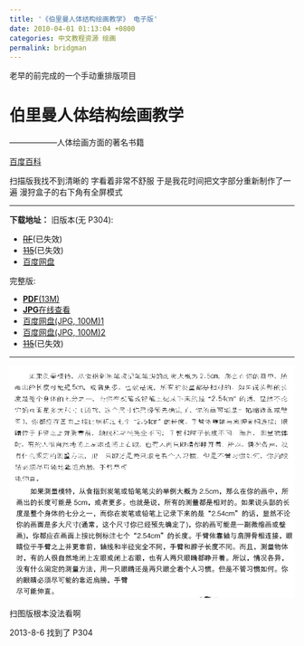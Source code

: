 ```yaml
---
title: '《伯里曼人体结构绘画教学》 电子版'
date: 2010-04-01 01:13:04 +0800
categories: 中文教程资源 绘画
permalink: bridgman
---
```


老早的前完成的一个手动重排版项目

# 伯里曼人体结构绘画教学

——————人体绘画方面的著名书籍

[百度百科](http://baike.baidu.com/view/525406.htm '介绍')

扫描版我找不到清晰的 字看着非常不舒服
于是我花时间把文字部分重新制作了一遍
漫狩盒子的右下角有全屏模式

---

**下载地址：**
旧版本(无 P304):

- [~~RF~~](http://www.rayfile.com/files/1f40e7f3-cf15-11df-9a97-0015c55db73d/ 'RF')(已失效)
- [~~115~~](http://115.com/lb/5lbfvvub '115')(已失效)
- [百度网盘](http://pan.baidu.com/share/link?shareid=3915609403&uk=3741681143 '百度网盘')

完整版:

- [**PDF**(13M)](/files/伯里曼人体结构绘画教学.pdf)
- [**JPG**在线查看](http://pub.manshow.org/vol/4644)
- [百度网盘(JPG, 100M)1](https://pan.baidu.com/share/link?shareid=3915609403&uk=3741681143)
- [百度网盘(JPG, 100M)2](http://pan.baidu.com/share/link?shareid=3878615253&uk=3741681143 '百度网盘')
- [~~115~~](http://115.com/lb/5lbfvbcs '115')(已失效)

---

![!发图用](/images/4b35730c908ccad3d2338e6c1b3c2574a7ed2284.jpeg)

扫图版根本没法看啊

2013-8-6 找到了 P304
